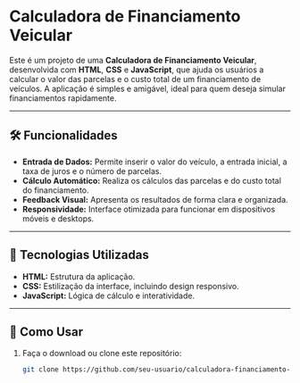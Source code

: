 # Calculadora de Financiamento Veicular

Este é um projeto de uma **Calculadora de Financiamento Veicular**, desenvolvida com **HTML**, **CSS** e **JavaScript**, que ajuda os usuários a calcular o valor das parcelas e o custo total de um financiamento de veículos. A aplicação é simples e amigável, ideal para quem deseja simular financiamentos rapidamente.

---

## 🛠️ Funcionalidades

- **Entrada de Dados:** Permite inserir o valor do veículo, a entrada inicial, a taxa de juros e o número de parcelas.
- **Cálculo Automático:** Realiza os cálculos das parcelas e do custo total do financiamento.
- **Feedback Visual:** Apresenta os resultados de forma clara e organizada.
- **Responsividade:** Interface otimizada para funcionar em dispositivos móveis e desktops.

---

## 🚀 Tecnologias Utilizadas

- **HTML:** Estrutura da aplicação.
- **CSS:** Estilização da interface, incluindo design responsivo.
- **JavaScript:** Lógica de cálculo e interatividade.

---

## 📝 Como Usar

1. Faça o download ou clone este repositório:
   ```bash
   git clone https://github.com/seu-usuario/calculadora-financiamento-veicular.git
